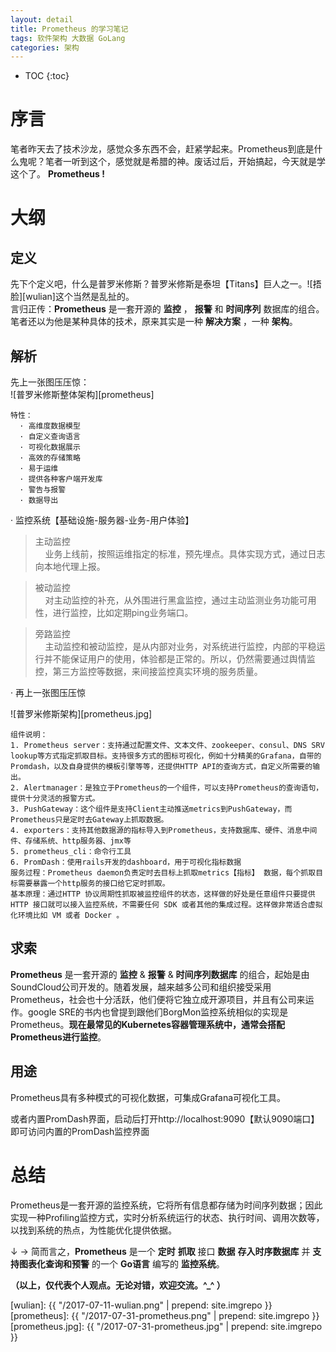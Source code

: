 ```yaml
---
layout: detail
title: Prometheus 的学习笔记
tags: 软件架构 大数据 GoLang
categories: 架构
---
```


* TOC
{:toc}

# 序言
笔者昨天去了技术沙龙，感觉众多东西不会，赶紧学起来。Prometheus到底是什么鬼呢？笔者一听到这个，感觉就是希腊的神。废话过后，开始搞起，今天就是学这个了。 **Prometheus !**

# 大纲
## 定义
先下个定义吧，什么是普罗米修斯？普罗米修斯是泰坦【Titans】巨人之一。![捂脸][wulian]这个当然是乱扯的。<br />
言归正传：**Prometheus** 是一套开源的 **监控** ， **报警** 和 **时间序列** 数据库的组合。笔者还以为他是某种具体的技术，原来其实是一种 **解决方案** ，一种 **架构**。


## 解析
先上一张图压压惊：<br />
![普罗米修斯整体架构][prometheus] <br />

~~~
特性：
  · 高维度数据模型
  · 自定义查询语言
  · 可视化数据展示
  · 高效的存储策略
  · 易于运维
  · 提供各种客户端开发库
  · 警告与报警
  · 数据导出
~~~


· 监控系统【基础设施-服务器-业务-用户体验】

> 主动监控 <br/>
&nbsp;&nbsp;&nbsp;&nbsp;业务上线前，按照运维指定的标准，预先埋点。具体实现方式，通过日志向本地代理上报。

> 被动监控<br/>
&nbsp;&nbsp;&nbsp;&nbsp;对主动监控的补充，从外围进行黑盒监控，通过主动监测业务功能可用性，进行监控，比如定期ping业务端口。

> 旁路监控<br/>
&nbsp;&nbsp;&nbsp;&nbsp;主动监控和被动监控，是从内部对业务，对系统进行监控，内部的平稳运行并不能保证用户的使用，体验都是正常的。所以，仍然需要通过舆情监控，第三方监控等数据，来间接监控真实环境的服务质量。



· 再上一张图压压惊

![普罗米修斯架构][prometheus.jpg]

~~~
组件说明：
1. Prometheus server：支持通过配置文件、文本文件、zookeeper、consul、DNS SRV lookup等方式指定抓取目标。支持很多方式的图标可视化，例如十分精美的Grafana，自带的Promdash，以及自身提供的模板引擎等等，还提供HTTP API的查询方式，自定义所需要的输出。
2. Alertmanager：是独立于Prometheus的一个组件，可以支持Prometheus的查询语句，提供十分灵活的报警方式。
3. PushGateway：这个组件是支持Client主动推送metrics到PushGateway，而Prometheus只是定时去Gateway上抓取数据。
4. exporters：支持其他数据源的指标导入到Prometheus，支持数据库、硬件、消息中间件、存储系统、http服务器、jmx等
5. prometheus_cli：命令行工具
6. PromDash：使用rails开发的dashboard，用于可视化指标数据
服务过程：Prometheus daemon负责定时去目标上抓取metrics【指标】 数据，每个抓取目标需要暴露一个http服务的接口给它定时抓取。
基本原理：通过HTTP 协议周期性抓取被监控组件的状态，这样做的好处是任意组件只要提供 HTTP 接口就可以接入监控系统，不需要任何 SDK 或者其他的集成过程。这样做非常适合虚拟化环境比如 VM 或者 Docker 。
~~~


## 求索

**Prometheus** 是一套开源的 **监控** & **报警** & **时间序列数据库** 的组合，起始是由SoundCloud公司开发的。随着发展，越来越多公司和组织接受采用Prometheus，社会也十分活跃，他们便将它独立成开源项目，并且有公司来运作。google SRE的书内也曾提到跟他们BorgMon监控系统相似的实现是Prometheus。**现在最常见的Kubernetes容器管理系统中，通常会搭配Prometheus进行监控**。


## 用途
Prometheus具有多种模式的可视化数据，可集成Grafana可视化工具。

或者内置PromDash界面，启动后打开http://localhost:9090【默认9090端口】即可访问内置的PromDash监控界面


# 总结
Prometheus是一套开源的监控系统，它将所有信息都存储为时间序列数据；因此实现一种Profiling监控方式，实时分析系统运行的状态、执行时间、调用次数等，以找到系统的热点，为性能优化提供依据。



↓
→ 简而言之，**Prometheus** 是一个 **定时** **抓取** 接口 **数据** **存入时序数据库** 并 **支持图表化查询和预警** 的一个 **Go语言** 编写的 **监控系统**。


**（以上，仅代表个人观点。无论对错，欢迎交流。^_^ ）**



[wulian]: {{ "/2017-07-11-wulian.png" | prepend: site.imgrepo }}
[prometheus]: {{ "/2017-07-31-prometheus.png" | prepend: site.imgrepo }}
[prometheus.jpg]: {{ "/2017-07-31-prometheus.jpg" | prepend: site.imgrepo }}
